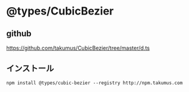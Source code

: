 # @types/CubicBezier
## github
<https://github.com/takumus/CubicBezier/tree/master/d.ts>
## インストール
`npm install @types/cubic-bezier --registry http://npm.takumus.com`